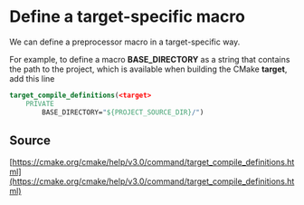# Define a target-specific macro

We can define a preprocessor macro in a target-specific way.

For example, to define a macro **BASE_DIRECTORY** as a string that contains the path to the project, which is available when building the CMake **target**, add this line

```cmake
target_compile_definitions(<target>
	PRIVATE 
		BASE_DIRECTORY="${PROJECT_SOURCE_DIR}/")
```

## Source
[https://cmake.org/cmake/help/v3.0/command/target_compile_definitions.html](https://cmake.org/cmake/help/v3.0/command/target_compile_definitions.html)
